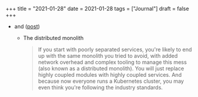 +++
title = "2021-01-28"
date = 2021-01-28
tags = ["Journal"]
draft = false
+++

-   and ([post](https://threedots.tech/post/things-to-know-about-dry/))
    -   The distributed monolith

        > If you start with poorly separated services, you're likely to end up with the same monolith you tried to avoid, with added network overhead and complex tooling to manage this mess (also known as a distributed monolith). You will just replace highly coupled modules with highly coupled services. And because now everyone runs a Kubernetes cluster, you may even think you're following the industry standards.